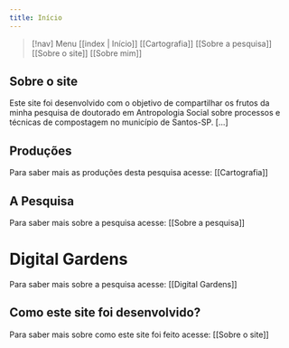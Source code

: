 ```yaml
---
title: Início
---
```

> [!nav]  Menu
> [[index | Início]] [[Cartografia]] [[Sobre a pesquisa]]  [[Sobre o site]] [[Sobre mim]]
## Sobre o site

Este site foi desenvolvido com o objetivo de compartilhar os frutos da minha pesquisa de doutorado em Antropologia Social sobre processos e técnicas de compostagem no município de Santos-SP. [...]

## Produções

Para saber mais as produções desta pesquisa acesse: [[Cartografia]]

## A Pesquisa 

Para saber mais sobre a pesquisa acesse: [[Sobre a pesquisa]]


# Digital Gardens

Para saber mais sobre a pesquisa acesse: [[Digital Gardens]]


## Como este site foi desenvolvido?

Para saber mais sobre como este site foi feito acesse: [[Sobre o site]]


